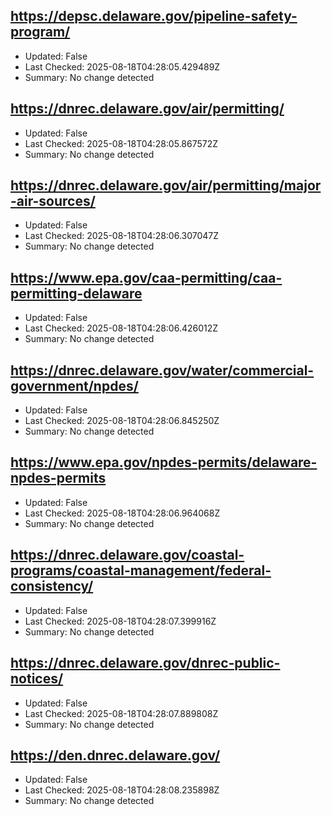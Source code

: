 ## https://depsc.delaware.gov/pipeline-safety-program/
- Updated: False
- Last Checked: 2025-08-18T04:28:05.429489Z
- Summary: No change detected

## https://dnrec.delaware.gov/air/permitting/
- Updated: False
- Last Checked: 2025-08-18T04:28:05.867572Z
- Summary: No change detected

## https://dnrec.delaware.gov/air/permitting/major-air-sources/
- Updated: False
- Last Checked: 2025-08-18T04:28:06.307047Z
- Summary: No change detected

## https://www.epa.gov/caa-permitting/caa-permitting-delaware
- Updated: False
- Last Checked: 2025-08-18T04:28:06.426012Z
- Summary: No change detected

## https://dnrec.delaware.gov/water/commercial-government/npdes/
- Updated: False
- Last Checked: 2025-08-18T04:28:06.845250Z
- Summary: No change detected

## https://www.epa.gov/npdes-permits/delaware-npdes-permits
- Updated: False
- Last Checked: 2025-08-18T04:28:06.964068Z
- Summary: No change detected

## https://dnrec.delaware.gov/coastal-programs/coastal-management/federal-consistency/
- Updated: False
- Last Checked: 2025-08-18T04:28:07.399916Z
- Summary: No change detected

## https://dnrec.delaware.gov/dnrec-public-notices/
- Updated: False
- Last Checked: 2025-08-18T04:28:07.889808Z
- Summary: No change detected

## https://den.dnrec.delaware.gov/
- Updated: False
- Last Checked: 2025-08-18T04:28:08.235898Z
- Summary: No change detected

